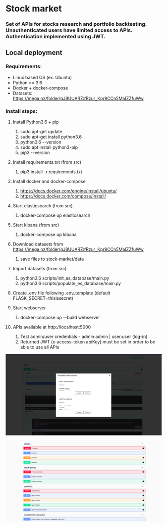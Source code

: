 # Stock market

### Set of APIs for stocks research and portfolio backtesting. Unauthenticated users have limited access to APIs. Authentication implemented using JWT.

## Local deployment

### Requirements:

* Linux based OS (ex. Ubuntu)
* Python >= 3.6
* Docker + docker-compose
* Datasets: https://mega.nz/folder/qJ8UUARZ#Rzur_Kpr9CCn5MaIZZfuWw

### Install steps:

1. Install Python3.6 + pip
    1. sudo apt-get update
    2. sudo apt-get install python3.6
    3. python3.6 --version
    4. sudo apt install python3-pip
    5. pip3 --version
    

2. Install requirements.txt (from src)
    1. pip3 install -r requirements.txt


3. Install docker and docker-compose
    1. https://docs.docker.com/engine/install/ubuntu/
    2. https://docs.docker.com/compose/install/


4. Start elasticsearch (from src)
    1. docker-compose up elasticsearch


5. Start kibana (from src)
    1. docker-compose up kibana


6. Download datasets from  https://mega.nz/folder/qJ8UUARZ#Rzur_Kpr9CCn5MaIZZfuWw
    1. save files to stock-market/data


7. Import datasets (from src)
    1. python3.6 scripts/init_es_database/main.py
    2. python3.6 scripts/populate_es_database/main.py
   

8. Create .env file following .env\_template (default FLASK\_SECRET=thisissecret)


9. Start webserver
    1. docker-compose up --build webserver


10. APIs available at http://localhost:5000
    1. Test admin/user credentials - admin:admin | user:user (log-in)
    2. Returned JWT (x-access-token apiKey) must be set in order to be able to use all APIs


![](auth.png)
    
![](apis.png)

